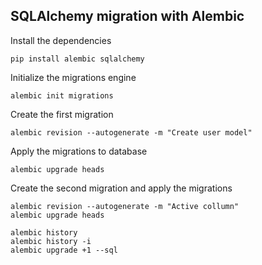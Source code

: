 ## SQLAlchemy migration with Alembic

Install the dependencies
```
pip install alembic sqlalchemy
```

Initialize the migrations engine

```
alembic init migrations
```

Create the first migration
```
alembic revision --autogenerate -m "Create user model"
``` 

Apply the migrations to database
```
alembic upgrade heads
```

Create the second migration and apply the migrations
```
alembic revision --autogenerate -m "Active collumn"
alembic upgrade heads
```

```
alembic history
alembic history -i
alembic upgrade +1 --sql
```
